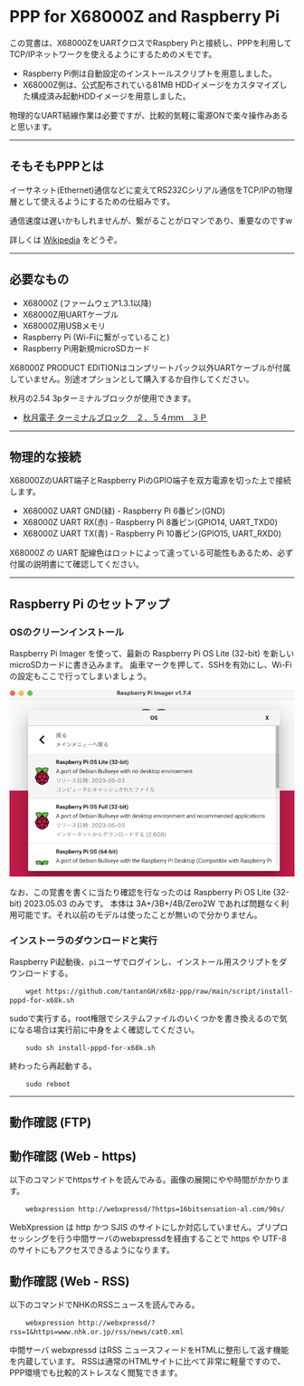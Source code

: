 # PPP for X68000Z and Raspberry Pi

この覚書は、X68000ZをUARTクロスでRaspbery Piと接続し、PPPを利用してTCP/IPネットワークを使えるようにするためのメモです。

- Raspberry Pi側は自動設定のインストールスクリプトを用意しました。
- X68000Z側は、公式配布されている81MB HDDイメージをカスタマイズした構成済み起動HDDイメージを用意しました。

物理的なUART結線作業は必要ですが、比較的気軽に電源ONで楽々操作みあると思います。

---

## そもそもPPPとは

イーサネット(Ethernet)通信などに変えてRS232Cシリアル通信をTCP/IPの物理層として使えるようにするための仕組みです。

通信速度は遅いかもしれませんが、繋がることがロマンであり、重要なのですw

詳しくは [Wikipedia](https://ja.wikipedia.org/wiki/Point-to-Point_Protocol) をどうぞ。

---

## 必要なもの

* X68000Z (ファームウェア1.3.1以降)
* X68000Z用UARTケーブル
* X68000Z用USBメモリ
* Raspberry Pi (Wi-Fiに繋がっていること)
* Raspberry Pi用新規microSDカード

X68000Z PRODUCT EDITIONはコンプリートパック以外UARTケーブルが付属していません。別途オプションとして購入するか自作してください。

秋月の2.54 3pターミナルブロックが使用できます。

* [秋月電子 ターミナルブロック　２．５４ｍｍ　３Ｐ](https://akizukidenshi.com/catalog/g/gP-17006/)

---

## 物理的な接続

X68000ZのUART端子とRaspberry PiのGPIO端子を双方電源を切った上で接続します。

- X68000Z UART GND(緑) - Raspberry Pi 6番ピン(GND)
- X68000Z UART RX(赤) - Raspberry Pi 8番ピン(GPIO14, UART_TXD0)
- X68000Z UART TX(青) - Raspberry Pi 10番ピン(GPIO15, UART_RXD0)

X68000Z の UART 配線色はロットによって違っている可能性もあるため、必ず付属の説明書にて確認してください。

---

## Raspberry Pi のセットアップ

### OSのクリーンインストール

Raspberry Pi Imager を使って、最新の Raspberry Pi OS Lite (32-bit) を新しいmicroSDカードに書き込みます。
歯車マークを押して、SSHを有効にし、Wi-Fiの設定もここで行ってしまいましょう。

<img src='images/raspios.png'/>

なお、この覚書を書くに当たり確認を行なったのは Raspberry Pi OS Lite (32-bit) 2023.05.03 のみです。
本体は 3A+/3B+/4B/Zero2W であれば問題なく利用可能です。それ以前のモデルは使ったことが無いので分かりません。

### インストーラのダウンロードと実行

Raspberry Pi起動後、`pi`ユーザでログインし、インストール用スクリプトをダウンロードする。

        wget https://github.com/tantanGH/x68z-ppp/raw/main/script/install-pppd-for-x68k.sh

sudoで実行する。root権限でシステムファイルのいくつかを書き換えるので気になる場合は実行前に中身をよく確認してください。

        sudo sh install-pppd-for-x68k.sh

終わったら再起動する。

        sudo reboot

---

## 動作確認 (FTP)


## 動作確認 (Web - https)

以下のコマンドでhttpsサイトを読んでみる。画像の展開にやや時間がかかります。

        webxpression http://webxpressd/?https=16bitsensation-al.com/90s/

WebXpression は http かつ SJIS のサイトにしか対応していません。プリプロセッシングを行う中間サーバのwebxpressdを経由することで https や UTF-8 のサイトにもアクセスできるようになります。

## 動作確認 (Web - RSS)

以下のコマンドでNHKのRSSニュースを読んでみる。

        webxpression http://webxpressd/?rss=1&https=www.nhk.or.jp/rss/news/cat0.xml

中間サーバ webxpressd はRSS ニュースフィードをHTMLに整形して返す機能を内蔵しています。
RSSは通常のHTMLサイトに比べて非常に軽量ですので、PPP環境でも比較的ストレスなく閲覧できます。
